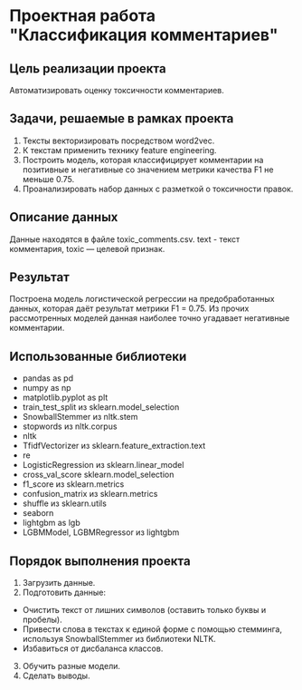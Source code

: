 # Проектная работа "Классификация комментариев"

## Цель реализации проекта
Автоматизировать оценку токсичности комментариев.

## Задачи, решаемые в рамках проекта
1. Тексты векторизировать посредством word2vec.
2. К текстам применить технику feature engineering.
3. Построить модель, которая классифицирует комментарии на позитивные и негативные со значением метрики качества F1 не меньше 0.75.
4. Проанализировать набор данных с разметкой о токсичности правок.

## Описание данных
Данные находятся в файле toxic_comments.csv.
  text - текст комментария, 
  toxic — целевой признак.

## Результат
Построена модель логистической регрессии на предобработанных данных, которая даёт результат метрики F1 = 0.75. Из прочих рассмотренных моделей данная наиболее точно угадавает негативные комментарии.

## Использованные библиотеки
* pandas as pd
* numpy as np
* matplotlib.pyplot as plt
* train_test_split из sklearn.model_selection  
* SnowballStemmer из nltk.stem
* stopwords из nltk.corpus
* nltk
* TfidfVectorizer из sklearn.feature_extraction.text
* re
* LogisticRegression из sklearn.linear_model
* cross_val_score sklearn.model_selection
* f1_score из sklearn.metrics
* confusion_matrix из sklearn.metrics
* shuffle из sklearn.utils
* seaborn
* lightgbm as lgb
* LGBMModel, LGBMRegressor из lightgbm 

## Порядок выполнения проекта
1. Загрузить данные.
2. Подготовить данные:
  * Очистить текст от лишних символов (оставить только буквы и пробелы).
  * Привести слова в текстах к единой форме с помощью стемминга, используя SnowballStemmer из библиотеки NLTK.
  * Избавиться от дисбаланса классов.
3. Обучить разные модели.
4. Сделать выводы.

